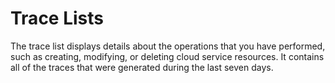 # Trace Lists<a name="en-us_topic_0043877277"></a>

The trace list displays details about the operations that you have performed, such as creating, modifying, or deleting cloud service resources. It contains all of the traces that were generated during the last seven days.

